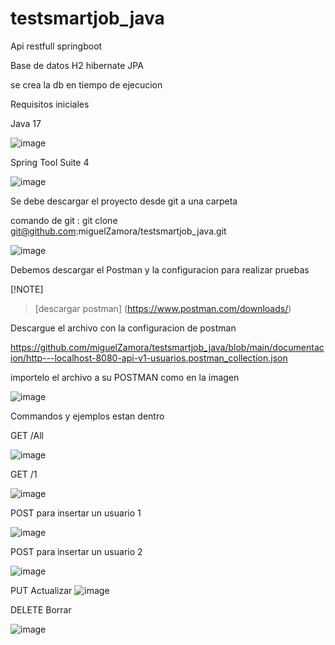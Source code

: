# testsmartjob_java
Api restfull springboot 

Base de datos H2 hibernate JPA 

se crea la db en tiempo de ejecucion 


Requisitos iniciales

Java 17 

![image](https://github.com/miguelZamora/testsmartjob_java/assets/8809742/980021d7-b4f2-4143-817a-37bf8bdc3c32)

Spring Tool Suite 4

![image](https://github.com/miguelZamora/testsmartjob_java/assets/8809742/2a09d41f-d1b0-4d08-bd06-032feb759d91)



Se debe descargar el proyecto desde git a una carpeta 

comando de git : 
git clone git@github.com:miguelZamora/testsmartjob_java.git

![image](https://github.com/miguelZamora/testsmartjob_java/assets/8809742/e4194fba-715b-4193-9265-a483c56ee3a3)



Debemos descargar el Postman y la configuracion para realizar pruebas 

[!NOTE]
> [descargar postman] (https://www.postman.com/downloads/)



Descargue el archivo con la configuracion de postman


https://github.com/miguelZamora/testsmartjob_java/blob/main/documentacion/http---localhost-8080-api-v1-usuarios.postman_collection.json

importelo el archivo a su POSTMAN como en la imagen 

![image](https://github.com/miguelZamora/testsmartjob_java/assets/8809742/b6684177-300f-4ccb-959b-c472f988b779)

Commandos y ejemplos estan dentro 


GET /All

![image](https://github.com/miguelZamora/testsmartjob_java/assets/8809742/6973d107-f3ee-4cd0-8e4e-b7ca1de69fbd)

GET /1 

![image](https://github.com/miguelZamora/testsmartjob_java/assets/8809742/a19662df-2b80-431f-a954-89fd2158654e)

POST para insertar un usuario 1

![image](https://github.com/miguelZamora/testsmartjob_java/assets/8809742/135621a0-e11f-4770-a3ff-5441d8cfd070)

POST para insertar un usuario 2

![image](https://github.com/miguelZamora/testsmartjob_java/assets/8809742/868e7d8b-7690-462f-bc54-4b0e39567d8f)

PUT Actualizar
![image](https://github.com/miguelZamora/testsmartjob_java/assets/8809742/80bc20e9-1c46-4a05-bc78-f020f08c165b)

DELETE Borrar

![image](https://github.com/miguelZamora/testsmartjob_java/assets/8809742/29e7340f-07be-4e57-afd7-40a12b35160a)


